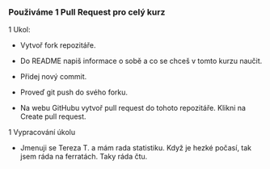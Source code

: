 ### Použiváme 1 Pull Request pro celý kurz

1 Ukol:

* Vytvoř fork repozitáře.

* Do README napiš informace o sobě a co se chceš v tomto kurzu naučit.

* Přidej nový commit.

* Proveď git push do svého forku.

* Na webu GitHubu vytvoř pull request do tohoto repozitáře. Klikni na Create pull request.

1 Vypracování úkolu
* Jmenuji se Tereza T. a mám rada statistiku. Když je hezké počasí, tak jsem ráda na ferratách. Taky ráda čtu. 

